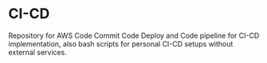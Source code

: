 # CI-CD
Repository for AWS Code Commit  Code Deploy and Code pipeline for CI-CD implementation, also bash scripts for personal CI-CD setups without external services.
